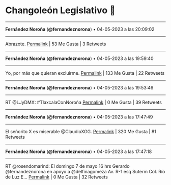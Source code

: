 # Changoleón Legislativo 🙈
*****
**Fernández Noroña** (**@fernandeznorona**) • 04-05-2023 a las 20:09:02
*****
Abrazote.
[Permalink](https://twitter.com/fernandeznorona/status/1654337379614748672) | 53 Me Gusta | 3 Retweets
*****
**Fernández Noroña** (**@fernandeznorona**) • 04-05-2023 a las 19:59:40
*****
Yo, por más que quieran excluirme.
[Permalink](https://twitter.com/fernandeznorona/status/1654335023909044226) | 133 Me Gusta | 22 Retweets
*****
**Fernández Noroña** (**@fernandeznorona**) • 04-05-2023 a las 19:53:46
*****
RT @LJyDMX: #TlaxcalaConNoroña
[Permalink](https://twitter.com/fernandeznorona/status/1654333540757061632) | 0 Me Gusta | 39 Retweets
*****
**Fernández Noroña** (**@fernandeznorona**) • 04-05-2023 a las 17:47:49
*****
El señorito X es miserable @ClaudioXGG.
[Permalink](https://twitter.com/fernandeznorona/status/1654301843399270400) | 320 Me Gusta | 81 Retweets
*****
**Fernández Noroña** (**@fernandeznorona**) • 04-05-2023 a las 17:47:18
*****
RT @rosendomarind: El domingo 7 de mayo 16 hrs Gerardo  ⁦@fernandeznorona⁩ en apoyo a ⁦@delfinagomeza⁩
Av. R-1 esq Suterm Col. Río de Luz
E…
[Permalink](https://twitter.com/fernandeznorona/status/1654301711748530177) | 0 Me Gusta | 32 Retweets